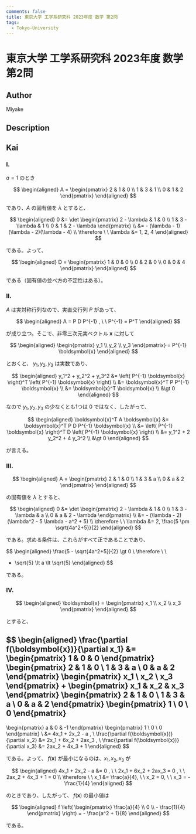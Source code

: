 ```yaml
---
comments: false
title: 東京大学 工学系研究科 2023年度 数学 第2問
tags:
  - Tokyo-University
---
```

# 東京大学 工学系研究科 2023年度 数学 第2問

## **Author**
Miyake

## **Description**

## **Kai**
### I.
$a=1$ のとき

$$
\begin{aligned}
A = \begin{pmatrix} 2 & 1 & 0 \\ 1 & 3 & 1 \\ 0 & 1 & 2 \end{pmatrix}
\end{aligned}
$$

であり、$A$ の固有値を $\lambda$ とすると、

$$
\begin{aligned}
0
&= \det \begin{pmatrix}
2 - \lambda & 1 & 0 \\ 1 & 3 - \lambda & 1 \\ 0 & 1 & 2 - \lambda
\end{pmatrix}
\\
&= - (\lambda - 1)(\lambda - 2)(\lambda - 4)
\\
\therefore \ \ \lambda &= 1, 2, 4
\end{aligned}
$$

である。よって、

$$
\begin{aligned}
D = \begin{pmatrix} 1 & 0 & 0 \\ 0 & 2 & 0 \\ 0 & 0 & 4 \end{pmatrix}
\end{aligned}
$$

である（固有値の並べ方の不定性はある）。

### II.
$A$ は実対称行列なので、実直交行列 $P$ があって、

$$
\begin{aligned}
A = P D P^{-1} , \ \ P^{-1} = P^T
\end{aligned}
$$

が成り立つ。そこで、非零三次元実ベクトル $\boldsymbol{x}$ に対して

$$
\begin{aligned}
\begin{pmatrix} y_1 \\ y_2 \\ y_3 \end{pmatrix}
= P^{-1} \boldsymbol{x}
\end{aligned}
$$

とおくと、 $y_1, y_2, y_3$ は実数であり、

$$
\begin{aligned}
y_1^2 + y_2^2 + y_3^2
&= \left( P^{-1} \boldsymbol{x} \right)^T
\left( P^{-1} \boldsymbol{x} \right)
\\
&= \boldsymbol{x}^T P P^{-1} \boldsymbol{x}
\\
&= \boldsymbol{x}^T \boldsymbol{x}
\\
&\gt 0
\end{aligned}
$$

なので $y_1, y_2, y_3$ の少なくとも1つは $0$ ではなく、したがって、

$$
\begin{aligned}
\boldsymbol{x}^T A \boldsymbol{x}
&= \boldsymbol{x}^T P D P^{-1} \boldsymbol{x}
\\
&= \left( P^{-1} \boldsymbol{x} \right)^T D
\left( P^{-1} \boldsymbol{x} \right)
\\
&= y_1^2 + 2 y_2^2 + 4 y_3^2
\\
&\gt 0
\end{aligned}
$$

が言える。

### III.

$$
\begin{aligned}
A = \begin{pmatrix} 2 & 1 & 0 \\ 1 & 3 & a \\ 0 & a & 2 \end{pmatrix}
\end{aligned}
$$

の固有値を $\lambda$ とすると、

$$
\begin{aligned}
0
&= \det \begin{pmatrix}
2 - \lambda & 1 & 0 \\ 1 & 3 - \lambda & a \\ 0 & a & 2 - \lambda
\end{pmatrix}
\\
&= - (\lambda - 2)(\lambda^2 - 5 \lambda - a^2 + 5)
\\
\therefore \ \ \lambda &= 2, \frac{5 \pm \sqrt{4a^2+5}}{2}
\end{aligned}
$$

である。求める条件は、これらがすべて正であることであり、

$$
\begin{aligned}
\frac{5 - \sqrt{4a^2+5}}{2} \gt 0
\\
\therefore \ \ 
- \sqrt{5} \lt a \lt \sqrt{5}
\end{aligned}
$$

である。

### IV.

$$
\begin{aligned}
\boldsymbol{x} = \begin{pmatrix} x_1 \\ x_2 \\ x_3 \end{pmatrix}
\end{aligned}
$$

とすると、

$$
\begin{aligned}
\frac{\partial f(\boldsymbol{x})}{\partial x_1}
&= 
\begin{pmatrix} 1 & 0 & 0 \end{pmatrix}
\begin{pmatrix} 2 & 1 & 0 \\ 1 & 3 & a \\ 0 & a & 2 \end{pmatrix}
\begin{pmatrix} x_1 \\ x_2 \\ x_3 \end{pmatrix}
+
\begin{pmatrix} x_1 & x_2 & x_3 \end{pmatrix}
\begin{pmatrix} 2 & 1 & 0 \\ 1 & 3 & a \\ 0 & a & 2 \end{pmatrix}
\begin{pmatrix} 1 \\ 0 \\ 0 \end{pmatrix}
-
\begin{pmatrix} a & 0 & -1 \end{pmatrix}
\begin{pmatrix} 1 \\ 0 \\ 0 \end{pmatrix}
\\
&= 4x_1 + 2x_2 - a
, \\
\frac{\partial f(\boldsymbol{x})}{\partial x_2}
&= 2x_1 + 6x_2 + 2ax_3
, \\
\frac{\partial f(\boldsymbol{x})}{\partial x_3}
&= 2ax_2 + 4x_3 + 1
\end{aligned}
$$

である。よって、 $f(\boldsymbol{x})$ が最小になるのは、$x_1, x_2, x_3$ が

$$
\begin{aligned}
4x_1 + 2x_2 - a &= 0
, \ \ 
2x_1 + 6x_2 + 2ax_3 = 0
, \ \ 
2ax_2 + 4x_3 + 1 = 0
\\
\therefore \ \ 
x_1 &= \frac{a}{4}, \ \ x_2 = 0, \ \ x_3 = - \frac{1}{4}
\end{aligned}
$$

のときであり、したがって、 $f(\boldsymbol{x})$ の最小値は

$$
\begin{aligned}
f \left( \begin{pmatrix}
\frac{a}{4} \\ 0 \\ - \frac{1}{4} \end{pmatrix} \right)
= - \frac{a^2 + 1}{8}
\end{aligned}
$$

である。